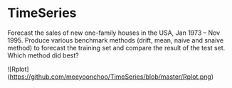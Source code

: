 # TimeSeries


Forecast the sales of new one-family houses in the USA, Jan 1973 – Nov 1995.
Produce various benchmark methods (drift, mean, naive and snaive method) to forecast the training set and compare the result of the test set. Which method did best?

![Rplot] (https://github.com/meeyoonchoo/TimeSeries/blob/master/Rplot.png)
